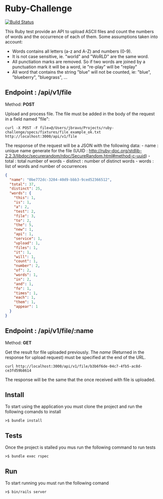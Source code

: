 Ruby-Challenge
==============

[![Build Status](https://travis-ci.org/javibravo/ruby-challenge.svg?branch=master)](https://travis-ci.org/javibravo/ruby-challenge)

This Ruby test provide an API to upload ASCII files and count the numbers of words and the occurrence of each of them.
Some assumptions taken into account:

   - Words contains all letters (a-z and A-Z) and numbers (0-9).
   - It is not case sensitive, ie. "world" and "WoRLD" are the same word.
   - All punctiation marks are removed. So if two words are joined by a punctuation mark it will be a word, ie "re-play" will be "replay"
   - All word that contains the string "blue" will not be counted, ie: "blue", "blueberry", "bluegrass", ...

Endpoint : /api/v1/file
-----------------------
Method: **POST**

Upload and process file. The file must be added in the body of the request in a field named "file":

```
curl -X POST -F file=@/Users/jbravo/Projects/ruby-challenge/specs/fixtures/file_example_ok.txt http://localhost:3000/api/v1/file
```

The response of the request will be a JSON with the following data:
    - name : unique name generate for the file (UUID : http://ruby-doc.org/stdlib-2.2.3/libdoc/securerandom/rdoc/SecureRandom.html#method-c-uuid)
    - total : total number of words
    - distinct : number of distinct words
    - words : list of words and number of occurrences

```json
{
  "name": "0be772dc-3204-40d9-bbb3-9ced52366512",
  "total": 37,
  "distinct": 25,
  "words": {
    "this": 1,
    "is": 1,
    "a": 2,
    "test": 2,
    "file": 3,
    "to": 2,
    "the": 5,
    "new": 1,
    "api": 1,
    "service": 1,
    "upload": 1,
    "files": 1,
    "it": 1,
    "will": 1,
    "count": 1,
    "number": 2,
    "of": 2,
    "words": 1,
    "in": 2,
    "and": 1,
    "fo": 1,
    "times": 1,
    "each": 1,
    "them": 1,
    "appear": 1
  }
}
```

Endpoint : /api/v1/file/:name
-----------------------
Method: **GET**

Get the result for file uploaded previously. The *name* (Returned in the response for upload request) must be specified
at the end of the URL.

```
curl http://localhost:3000/api/v1/file/b3b6f6de-04c7-4fb5-ac8d-ce3fd59b8614
```

The response will be the same that the once received with file is uploaded.


Install
-------

To start using the application you must clone the project and run the following comands to install

```
>$ bundle install
```

Tests
-----

Once the project is stalled you mus run the following command to run tests

```
>$ bundle exec rspec
```

Run
---

To start running you must run the following comand

```
>$ bin/rails server
```